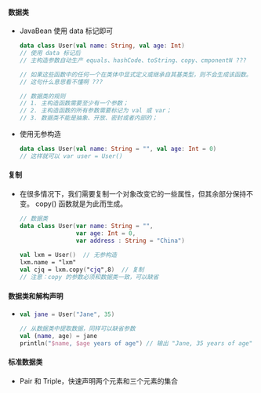 #### 数据类
- JavaBean 使用 data 标记即可
  ```kotlin
  data class User(val name: String, val age: Int)
  // 使用 data 标记后
  // 主构造参数自动生产 equals、hashCode、toString、copy、cmponentN ???

  // 如果这些函数中的任何一个在类体中显式定义或继承自其基类型，则不会生成该函数。
  // 这句什么意思看不懂啊 ???

  // 数据类的规则
  // 1. 主构造函数需要至少有一个参数；
  // 2. 主构造函数的所有参数需要标记为 val 或 var；
  // 3. 数据类不能是抽象、开放、密封或者内部的；
  ```
  
- 使用无参构造
  ```kotlin
  data class User(val name: String = "", val age: Int = 0)
  // 这样就可以 var user = User()
  ```
  
#### 复制

- 在很多情况下，我们需要复制一个对象改变它的一些属性，但其余部分保持不变。 copy() 函数就是为此而生成。
  ```kotlin
  // 数据类
  data class User(var name: String = "",
                  var age: Int = 0,
                  var address : String = "China")
                
  val lxm = User()  // 无参构造
  lxm.name = "lxm"
  val cjq = lxm.copy("cjq",8)  // 复制
  // 注意：copy 的参数必须和数据类一致，可以缺省
  ```

#### 数据类和解构声明
- ```kotlin
  val jane = User("Jane", 35)

  // 从数据类中提取数据，同样可以缺省参数
  val (name, age) = jane
  println("$name, $age years of age") // 输出 "Jane, 35 years of age"
  ```
  
#### 标准数据类
- Pair 和 Triple，快速声明两个元素和三个元素的集合